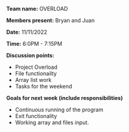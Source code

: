 **Team name:** OVERLOAD

**Members present:** Bryan and Juan

**Date:** 11/11/2022

**Time:** 6:0PM - 7:15PM

**Discussion points:** <br/>
* Project Overload
* File functionailty
* Array list work
* Tasks for the weekend

**Goals for next week (include responsibilities)** <br/>
* Continuous running of the program
* Exit functionality
* Working array and files input.
